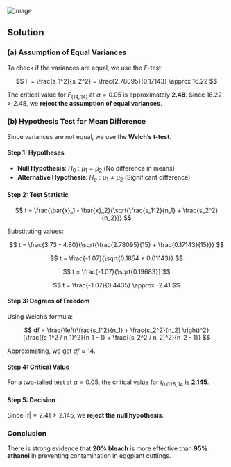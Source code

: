 ![image](https://github.com/user-attachments/assets/63ada4a7-fd0d-4600-ab8a-3a7bbf637ca0)

## Solution

### (a) Assumption of Equal Variances

To check if the variances are equal, we use the $F$-test:

$$
F = \frac{s_1^2}{s_2^2} = \frac{2.78095}{0.17143} \approx 16.22
$$

The critical value for $F_{(14,14)}$ at $\alpha = 0.05$ is approximately **2.48**. Since $16.22 > 2.48$, we **reject the assumption of equal variances**.

### (b) Hypothesis Test for Mean Difference

Since variances are not equal, we use the **Welch’s t-test**.

#### Step 1: Hypotheses

- **Null Hypothesis**: $H_0: \mu_1 = \mu_2$ (No difference in means)
- **Alternative Hypothesis**: $H_a: \mu_1 \neq \mu_2$ (Significant difference)

#### Step 2: Test Statistic

$$
t = \frac{\bar{x}_1 - \bar{x}_2}{\sqrt{\frac{s_1^2}{n_1} + \frac{s_2^2}{n_2}}}
$$

Substituting values:

$$
t = \frac{3.73 - 4.80}{\sqrt{\frac{2.78095}{15} + \frac{0.17143}{15}}}
$$

$$
t = \frac{-1.07}{\sqrt{0.1854 + 0.01143}}
$$

$$
t = \frac{-1.07}{\sqrt{0.19683}}
$$

$$
t = \frac{-1.07}{0.4435} \approx -2.41
$$

#### Step 3: Degrees of Freedom

Using Welch’s formula:

$$
df = \frac{\left(\frac{s_1^2}{n_1} + \frac{s_2^2}{n_2} \right)^2}{\frac{(s_1^2 / n_1)^2}{n_1 - 1} + \frac{(s_2^2 / n_2)^2}{n_2 - 1}}
$$

Approximating, we get $df \approx 14$.

#### Step 4: Critical Value

For a two-tailed test at $\alpha = 0.05$, the critical value for $t_{0.025, 14}$ is **2.145**.

#### Step 5: Decision

Since $\left| t \right| = 2.41 > 2.145$, we **reject the null hypothesis**.

### Conclusion

There is strong evidence that **20% bleach** is more effective than **95% ethanol** in preventing contamination in eggplant cuttings.
